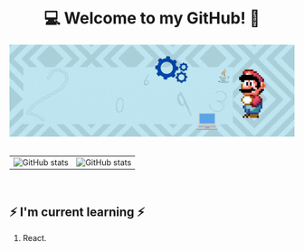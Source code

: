 
<h1 align="center">💻 Welcome to my GitHub! 🎉</h1>

<div align="center">
  <img alt="Banner | JeanCarlosSC" src="images/banner.gif" loading="lazy">
</div>

<br>

<table border="0">
  <tbody>
    <tr>
      <td border="0">
        <a>
          <img alt="GitHub stats" src="https://github-readme-stats.vercel.app/api?username=JeanCarlosSC&show_icons=true&hide_border=true&title_color=6CA0FF&icon_color=6CA0FF&bg_color=151515&text_color=c8c8c8&count_private=true&include_all_commits=true" />
        </a>
      </td>
      <td border="0">
        <a>
          <img alt="GitHub stats" src="https://github-readme-stats.vercel.app/api/top-langs/?username=JeanCarlosSC&layout=compact&title_color=6CA0FF&icon_color=6CA0FF&bg_color=151515&text_color=c8c8c8&hide_border=true&count_private=true&include_all_commits=true&langs_count=8&count-private=true)](https://github.com/anuraghazra/github-readme-stats">
        </a>
      </td>
    </tr>
  </tbody>
</table>

<br>

<h2>⚡ I'm current learning ⚡</h2>

<ol>
  <li> React.</li>
</ol>

